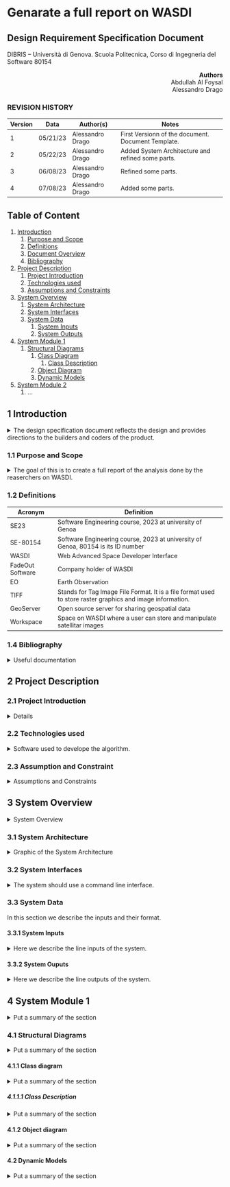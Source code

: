 # Genarate a full report on WASDI

## Design Requirement Specification Document

DIBRIS – Università di Genova. Scuola Politecnica, Corso di Ingegneria del Software 80154


<div align='right'> <b> Authors </b> <br> Abdullah Al Foysal<br> Alessandro Drago </div>

### REVISION HISTORY

Version | Data | Author(s)| Notes
---------|------|--------|------
1 | 05/21/23 | Alessandro Drago | First Versionn of the document. Document Template.
2 | 05/22/23 | Alessandro Drago | Added System Architecture and refined some parts.
3 | 06/08/23 | Alessandro Drago | Refined some parts.
4 | 07/08/23 | Alessandro Drago | Added some parts.

## Table of Content

1. [Introduction](#intro)
    1. [Purpose and Scope](#purpose)  
    2. [Definitions](#def)
    3. [Document Overview](#overview)
    4. [Bibliography](#biblio)
2. [Project Description](#description)
    1. [Project Introduction](#project-intro)
    2. [Technologies used](#tech)
    3. [Assumptions and Constraints](#constraints)
3. [System Overview](#system-overview)
    1. [System Architecture](#architecture)
    2. [System Interfaces](#interfaces)
    3. [System Data](#data)
        1. [System Inputs](#inputs)
        2. [System Outputs](#outputs)
4. [System Module 1](#sys-module-1)
    1. [Structural Diagrams](#sd)
        1. [Class Diagram](#cd)
            1. [Class Description](#cd-description)
        2. [Object Diagram](#od)
        3. [Dynamic Models](#dm)
5. [System Module 2](#sys-module-2)
   1. ...

##  <a name="intro"></a>  1 Introduction
<details>
    <summary> The design specification document reflects the design and provides directions to the builders and coders of the product.</summary> 
    Through this document, designers communicate the design for the product to which the builders or coders must comply. The design specification should state how the design will meet the requirements.
</details>
    
### <a name="purpose"></a> 1.1 Purpose and Scope
<details> 
    <summary> The goal of this is to create a full report of the analysis done by the reaserchers on WASDI.
    </summary>
    <p>The project involves the developement of a platform that helps Earth Observation (EO) experts process satellite imagery on the cloud. The team at WASDI is working on developing new software tools that can extract images and data from the results of the analytics tools present on the platform, in order to help communicate the results of the analyses to the stakeholders involved. The project aims to ease the communication of the results of the applications so that decision makers can better understand the phenomena they are dealing with.</p>
</details>

### <a name="def"></a> 1.2 Definitions
    
| Acronym				| Definition | 
| ------------------------------------- | ----------- | 
| SE23                                 | Software Engineering course, 2023 at university of Genoa |
| SE-80154							   | Software Engineering course, 2023 at university of Genoa, 80154 is its ID number |
| WASDI								   | Web Advanced Space Developer Interface |
| FadeOut Software					   | Company holder of WASDI |
| EO					   			   | Earth Observation |
| TIFF					   			   | Stands for Tag Image File Format. It is a file format used to store raster graphics and image information. |
| GeoServer					   		   | Open source server for sharing geospatial data |
| Workspace							   | Space on WASDI where a user can store and manipulate satellitar images |

### <a name="biblio"></a> 1.4 Bibliography
<details> 
    <summary> Useful documentation 
    </summary>
    <p>https://wasdi.readthedocs.io/en/latest/index.html (WASDI documentation)</p>
    <p>https://docs.geoserver.org/ (GeoServer documentation)</p>
</details>

## <a name="description"></a> 2 Project Description

### <a name="project-intro"></a> 2.1 Project Introduction 
<details> 
    <p>Through workspaces and applications in the marketplace, researchers are able to collect satellite data and run algorithms on them. Once this phase is finished, a required feature is the ability to create a report in PDF containing all the information from the processing.This report will then be given by the researchers to those less experienced users or stakeholders.<br>
    The document shall have a predefined template in which various information such as date, name and logo of the company, images that were processed and explanatory paragraphs of text are present.
    The images found in WASDI's workspace are in TIFF format and therefore before they are inserted into the document, they must be processed.<br>
    On the various servers in which these images are stored is an instance of GeoServer is present. 
    So the idea is to take the images from the WASDI workspace, process them with GeoServer by, for example, selecting a certain area of that image, or applying a style, and return this image in a desirable format (PNG or GIF).</p>
</details>

### <a name="tech"></a> 2.2 Technologies used

<details> 
    <summary> Software used to develope the algorithm. </summary>
    <p>https://www.jetbrains.com/pycharm/  (PyCharm IDE)</p>
    <p>https://www.wasdi.net/#!/home (WASDI cloud services and libraries)</p>
    <p>https://geoserver.org/ (GeoServer Open source server for sharing geospatial data)</p>
</details>

### <a name="constraints"></a> 2.3 Assumption and Constraint 
<details> 
    <summary> Assumptions and Constraints</summary>
    <p>Since this is a WASDI processor you will need an account to execute the code correctly.</p>
</details>

## <a name="system-overview"></a>  3 System Overview
<details> 
    <summary> System Overview
    </summary>
    <p>Graphical representation of the system overview.</p>
    <img src="imgs/SysArchitecture1.png" alt="System Architecture" style="width: 500px;" />

| Use Case      | 1.0           |
| ------------- | ------------- |
| Name          | ImgProcessing |
| Actors        | Expert User  |    
| Entry Point   | (i) List of Input Arguments <br> (ii) List of Output Arguments   |
| Exit  Point   | File where the processed image must be stored in the correct format |
| Event Flow    | (1) User invoke the system by command line (for now) <br> (2) User provide a valid path to an input image in .TIFF format present in a WASDI workspace <br> (3) User provide a list of symbols representing the input arguments <br> (4) User provide a list of arguments representing the output arguments <br> (5) User provide a valid file name where the system should store the output image <br> (6) System validates the input image <br> (7) System validates the list of input arguments <br> (8) System valdiates the list of output arguments <br> (9) System validates the output file <br> (10) Input image is uploaded on an instance of GeoServer <br> (11) The new layer is processed following the input arguments <br> (12) System correctly process the input file and store the image in memory <br> (13) System write the image in memory into the output file |
    
    
| Use Case      | 2.0           |
| ------------- | ------------- |
| Name          | Report Creation |
| Actors        | Expert User |    
| Entry Point   | List of Input Arguments |
| Exit  Point   | PDF file where the analysis report must be stored |
| Event Flow    | (1) User invoke the system by command line (for now) <br> (2) User provide a list of sysmbols representing the input arguments <br> (3) User provide a valid file name where the system should store the PDF document <br> (4) System validates the input arguments <br> (5) System validates the output file <br> (6) System write the text into the output file | 

</details>

### <a name="architecture"></a>  3.1 System Architecture
<details> 
    <summary> Graphic of the System Architecture
    </summary>
    <p>Graphical representation of the system architecture.</p>
    <img src="imgs/SysArchitecture2.png" alt="System Architecture" style="width: 600px;" />
</details>

### <a name="interfaces"></a>  3.2 System Interfaces
<details> 
    <summary> The system should use a command line interface.
    </summary>
    <p>For now we'll develop a command line interface using Python, but a graphical interface will be added in the future.</p>
</details>

### <a name="data"></a>  3.3 System Data
<summary> In this section we describe the inputs and their format.
</summary>
<p></p>

#### <a name="inputs"></a>  3.3.1 System Inputs
<details> 
    <summary> Here we describe the line inputs of the system.
    </summary>
    <p>The system takes in input two JSON files: the parameters file and a config file required to work with WASDI. In the config file there is the username and password to access WASDI, the workspace name, and the path to the parameters file.</p><br>
    <p> In the parameters JSON file the inputs of the system are: </p>
    <ul> 
        <li> PRODUCT: name of an image in .TIFF format present in the WASDI workspace that we want to process.</li>
        <li> BAND: Range of frequencies along the electromagnetic spectrum that the satellite measures.</li>
        <li> BBOX: A json structure divided into "northEast" and "southWest", in each subfield is specified both a latitude and a longitude. This defines the desired area.</li>
        <li> CRS: Stands for Coordinate Reference System. Defines how georeferenced spatial data relates to real locations on the Earth’s surface.</li>
        <li> WIDTH: desidered width of the image.</li>
        <li> HEIGHT: desidered height of the image.</li>
        <li> FORMAT: desidered format of the image. See at (https://docs.geoserver.org/stable/en/user/services/wms/outputformats.html).</li>
        <li> STYLE: XML file used for styling TIFF images.</li>
        <li> LAYER ID: id of a layer already present on a GeoServer instance.</li>
        <li> GEOSERVER URL: link to an existing server.</li>
    </ul>
</details>

#### <a name="outputs"></a>  3.3.2 System Ouputs
<details> 
    <summary> Here we describe the line outputs of the system.
    </summary>
    <p>The final output of the system is a report in PDF containing all the information from the processing done in WASDI. This report will then be given by the researchers to those less experienced users or stakeholders.</p>
</details>

## <a name="sys-module-1"></a>  4 System Module 1
<details> 
    <summary> Put a summary of the section
    </summary>
    <p>This sub section should describe ...</p>
</details>

### <a name="sd"></a>  4.1 Structural Diagrams
<details> 
    <summary> Put a summary of the section
    </summary>
    <p>This sub section should describe ...</p>
</details>

#### <a name="cd"></a>  4.1.1 Class diagram
<details> 
    <summary> Put a summary of the section
    </summary>
    <p>This sub section should describe ...</p>
</details>

##### <a name="cd-description"></a>  4.1.1.1 Class Description
<details> 
    <summary> Put a summary of the section
    </summary>
    <p>This sub section should describe ...</p>
</details>

#### <a name="od"></a>  4.1.2 Object diagram
<details> 
    <summary> Put a summary of the section
    </summary>
    <p>This sub section should describe ...</p>
</details>

#### <a name="dm"></a>  4.2 Dynamic Models
<details> 
    <summary> Put a summary of the section
    </summary>
    <p>This sub section should describe ...</p>
</details>
